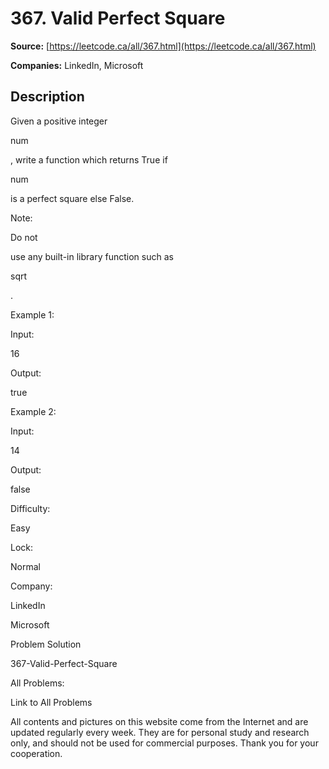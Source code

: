 # 367. Valid Perfect Square

**Source:** [https://leetcode.ca/all/367.html](https://leetcode.ca/all/367.html)

**Companies:** LinkedIn, Microsoft

## Description

Given a positive integer

num

, write a function which returns True if

num

is a
        perfect square else False.

Note:

Do not

use any built-in library function such as

sqrt

.

Example 1:

Input:

16

Output:

true

Example 2:

Input:

14

Output:

false

Difficulty:

Easy

Lock:

Normal

Company:

LinkedIn

Microsoft

Problem Solution

367-Valid-Perfect-Square

All Problems:

Link to All Problems

All contents and pictures on this website come from the Internet and are updated regularly every week. They are for personal study and research only, and should not be used for commercial purposes. Thank you for your cooperation.

